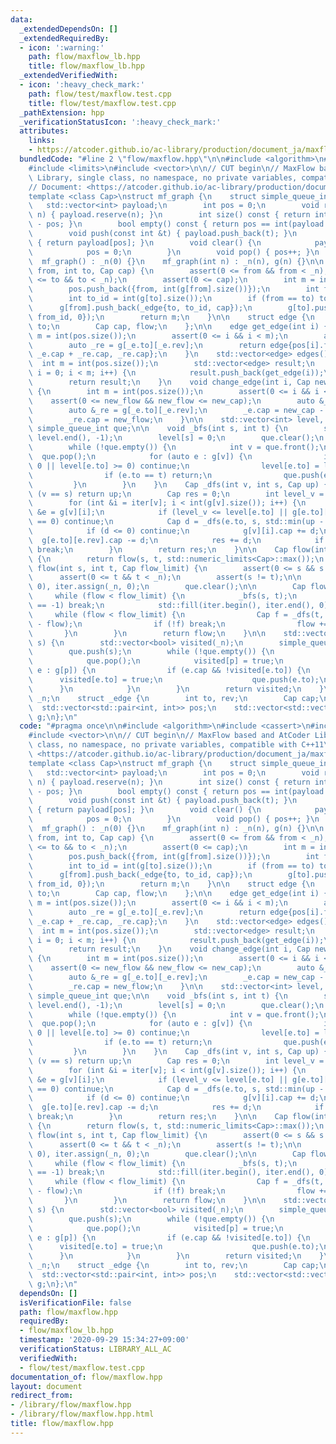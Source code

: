 ```yaml
---
data:
  _extendedDependsOn: []
  _extendedRequiredBy:
  - icon: ':warning:'
    path: flow/maxflow_lb.hpp
    title: flow/maxflow_lb.hpp
  _extendedVerifiedWith:
  - icon: ':heavy_check_mark:'
    path: flow/test/maxflow.test.cpp
    title: flow/test/maxflow.test.cpp
  _pathExtension: hpp
  _verificationStatusIcon: ':heavy_check_mark:'
  attributes:
    links:
    - https://atcoder.github.io/ac-library/production/document_ja/maxflow.html>
  bundledCode: "#line 2 \"flow/maxflow.hpp\"\n\n#include <algorithm>\n#include <cassert>\n\
    #include <limits>\n#include <vector>\n\n// CUT begin\n// MaxFlow based and AtCoder\
    \ Library, single class, no namespace, no private variables, compatible with C++11\n\
    // Document: <https://atcoder.github.io/ac-library/production/document_ja/maxflow.html>\n\
    template <class Cap>\nstruct mf_graph {\n    struct simple_queue_int {\n     \
    \   std::vector<int> payload;\n        int pos = 0;\n        void reserve(int\
    \ n) { payload.reserve(n); }\n        int size() const { return int(payload.size())\
    \ - pos; }\n        bool empty() const { return pos == int(payload.size()); }\n\
    \        void push(const int &t) { payload.push_back(t); }\n        int &front()\
    \ { return payload[pos]; }\n        void clear() {\n            payload.clear();\n\
    \            pos = 0;\n        }\n        void pop() { pos++; }\n    };\n\n  \
    \  mf_graph() : _n(0) {}\n    mf_graph(int n) : _n(n), g(n) {}\n\n    int add_edge(int\
    \ from, int to, Cap cap) {\n        assert(0 <= from && from < _n);\n        assert(0\
    \ <= to && to < _n);\n        assert(0 <= cap);\n        int m = int(pos.size());\n\
    \        pos.push_back({from, int(g[from].size())});\n        int from_id = int(g[from].size());\n\
    \        int to_id = int(g[to].size());\n        if (from == to) to_id++;\n  \
    \      g[from].push_back(_edge{to, to_id, cap});\n        g[to].push_back(_edge{from,\
    \ from_id, 0});\n        return m;\n    }\n\n    struct edge {\n        int from,\
    \ to;\n        Cap cap, flow;\n    };\n\n    edge get_edge(int i) {\n        int\
    \ m = int(pos.size());\n        assert(0 <= i && i < m);\n        auto _e = g[pos[i].first][pos[i].second];\n\
    \        auto _re = g[_e.to][_e.rev];\n        return edge{pos[i].first, _e.to,\
    \ _e.cap + _re.cap, _re.cap};\n    }\n    std::vector<edge> edges() {\n      \
    \  int m = int(pos.size());\n        std::vector<edge> result;\n        for (int\
    \ i = 0; i < m; i++) {\n            result.push_back(get_edge(i));\n        }\n\
    \        return result;\n    }\n    void change_edge(int i, Cap new_cap, Cap new_flow)\
    \ {\n        int m = int(pos.size());\n        assert(0 <= i && i < m);\n    \
    \    assert(0 <= new_flow && new_flow <= new_cap);\n        auto &_e = g[pos[i].first][pos[i].second];\n\
    \        auto &_re = g[_e.to][_e.rev];\n        _e.cap = new_cap - new_flow;\n\
    \        _re.cap = new_flow;\n    }\n\n    std::vector<int> level, iter;\n   \
    \ simple_queue_int que;\n\n    void _bfs(int s, int t) {\n        std::fill(level.begin(),\
    \ level.end(), -1);\n        level[s] = 0;\n        que.clear();\n        que.push(s);\n\
    \        while (!que.empty()) {\n            int v = que.front();\n          \
    \  que.pop();\n            for (auto e : g[v]) {\n                if (e.cap ==\
    \ 0 || level[e.to] >= 0) continue;\n                level[e.to] = level[v] + 1;\n\
    \                if (e.to == t) return;\n                que.push(e.to);\n   \
    \         }\n        }\n    }\n    Cap _dfs(int v, int s, Cap up) {\n        if\
    \ (v == s) return up;\n        Cap res = 0;\n        int level_v = level[v];\n\
    \        for (int &i = iter[v]; i < int(g[v].size()); i++) {\n            _edge\
    \ &e = g[v][i];\n            if (level_v <= level[e.to] || g[e.to][e.rev].cap\
    \ == 0) continue;\n            Cap d = _dfs(e.to, s, std::min(up - res, g[e.to][e.rev].cap));\n\
    \            if (d <= 0) continue;\n            g[v][i].cap += d;\n          \
    \  g[e.to][e.rev].cap -= d;\n            res += d;\n            if (res == up)\
    \ break;\n        }\n        return res;\n    }\n\n    Cap flow(int s, int t)\
    \ {\n        return flow(s, t, std::numeric_limits<Cap>::max());\n    }\n    Cap\
    \ flow(int s, int t, Cap flow_limit) {\n        assert(0 <= s && s < _n);\n  \
    \      assert(0 <= t && t < _n);\n        assert(s != t);\n\n        level.assign(_n,\
    \ 0), iter.assign(_n, 0);\n        que.clear();\n\n        Cap flow = 0;\n   \
    \     while (flow < flow_limit) {\n            _bfs(s, t);\n            if (level[t]\
    \ == -1) break;\n            std::fill(iter.begin(), iter.end(), 0);\n       \
    \     while (flow < flow_limit) {\n                Cap f = _dfs(t, s, flow_limit\
    \ - flow);\n                if (!f) break;\n                flow += f;\n     \
    \       }\n        }\n        return flow;\n    }\n\n    std::vector<bool> min_cut(int\
    \ s) {\n        std::vector<bool> visited(_n);\n        simple_queue_int que;\n\
    \        que.push(s);\n        while (!que.empty()) {\n            int p = que.front();\n\
    \            que.pop();\n            visited[p] = true;\n            for (auto\
    \ e : g[p]) {\n                if (e.cap && !visited[e.to]) {\n              \
    \      visited[e.to] = true;\n                    que.push(e.to);\n          \
    \      }\n            }\n        }\n        return visited;\n    }\n\n    int\
    \ _n;\n    struct _edge {\n        int to, rev;\n        Cap cap;\n    };\n  \
    \  std::vector<std::pair<int, int>> pos;\n    std::vector<std::vector<_edge>>\
    \ g;\n};\n"
  code: "#pragma once\n\n#include <algorithm>\n#include <cassert>\n#include <limits>\n\
    #include <vector>\n\n// CUT begin\n// MaxFlow based and AtCoder Library, single\
    \ class, no namespace, no private variables, compatible with C++11\n// Document:\
    \ <https://atcoder.github.io/ac-library/production/document_ja/maxflow.html>\n\
    template <class Cap>\nstruct mf_graph {\n    struct simple_queue_int {\n     \
    \   std::vector<int> payload;\n        int pos = 0;\n        void reserve(int\
    \ n) { payload.reserve(n); }\n        int size() const { return int(payload.size())\
    \ - pos; }\n        bool empty() const { return pos == int(payload.size()); }\n\
    \        void push(const int &t) { payload.push_back(t); }\n        int &front()\
    \ { return payload[pos]; }\n        void clear() {\n            payload.clear();\n\
    \            pos = 0;\n        }\n        void pop() { pos++; }\n    };\n\n  \
    \  mf_graph() : _n(0) {}\n    mf_graph(int n) : _n(n), g(n) {}\n\n    int add_edge(int\
    \ from, int to, Cap cap) {\n        assert(0 <= from && from < _n);\n        assert(0\
    \ <= to && to < _n);\n        assert(0 <= cap);\n        int m = int(pos.size());\n\
    \        pos.push_back({from, int(g[from].size())});\n        int from_id = int(g[from].size());\n\
    \        int to_id = int(g[to].size());\n        if (from == to) to_id++;\n  \
    \      g[from].push_back(_edge{to, to_id, cap});\n        g[to].push_back(_edge{from,\
    \ from_id, 0});\n        return m;\n    }\n\n    struct edge {\n        int from,\
    \ to;\n        Cap cap, flow;\n    };\n\n    edge get_edge(int i) {\n        int\
    \ m = int(pos.size());\n        assert(0 <= i && i < m);\n        auto _e = g[pos[i].first][pos[i].second];\n\
    \        auto _re = g[_e.to][_e.rev];\n        return edge{pos[i].first, _e.to,\
    \ _e.cap + _re.cap, _re.cap};\n    }\n    std::vector<edge> edges() {\n      \
    \  int m = int(pos.size());\n        std::vector<edge> result;\n        for (int\
    \ i = 0; i < m; i++) {\n            result.push_back(get_edge(i));\n        }\n\
    \        return result;\n    }\n    void change_edge(int i, Cap new_cap, Cap new_flow)\
    \ {\n        int m = int(pos.size());\n        assert(0 <= i && i < m);\n    \
    \    assert(0 <= new_flow && new_flow <= new_cap);\n        auto &_e = g[pos[i].first][pos[i].second];\n\
    \        auto &_re = g[_e.to][_e.rev];\n        _e.cap = new_cap - new_flow;\n\
    \        _re.cap = new_flow;\n    }\n\n    std::vector<int> level, iter;\n   \
    \ simple_queue_int que;\n\n    void _bfs(int s, int t) {\n        std::fill(level.begin(),\
    \ level.end(), -1);\n        level[s] = 0;\n        que.clear();\n        que.push(s);\n\
    \        while (!que.empty()) {\n            int v = que.front();\n          \
    \  que.pop();\n            for (auto e : g[v]) {\n                if (e.cap ==\
    \ 0 || level[e.to] >= 0) continue;\n                level[e.to] = level[v] + 1;\n\
    \                if (e.to == t) return;\n                que.push(e.to);\n   \
    \         }\n        }\n    }\n    Cap _dfs(int v, int s, Cap up) {\n        if\
    \ (v == s) return up;\n        Cap res = 0;\n        int level_v = level[v];\n\
    \        for (int &i = iter[v]; i < int(g[v].size()); i++) {\n            _edge\
    \ &e = g[v][i];\n            if (level_v <= level[e.to] || g[e.to][e.rev].cap\
    \ == 0) continue;\n            Cap d = _dfs(e.to, s, std::min(up - res, g[e.to][e.rev].cap));\n\
    \            if (d <= 0) continue;\n            g[v][i].cap += d;\n          \
    \  g[e.to][e.rev].cap -= d;\n            res += d;\n            if (res == up)\
    \ break;\n        }\n        return res;\n    }\n\n    Cap flow(int s, int t)\
    \ {\n        return flow(s, t, std::numeric_limits<Cap>::max());\n    }\n    Cap\
    \ flow(int s, int t, Cap flow_limit) {\n        assert(0 <= s && s < _n);\n  \
    \      assert(0 <= t && t < _n);\n        assert(s != t);\n\n        level.assign(_n,\
    \ 0), iter.assign(_n, 0);\n        que.clear();\n\n        Cap flow = 0;\n   \
    \     while (flow < flow_limit) {\n            _bfs(s, t);\n            if (level[t]\
    \ == -1) break;\n            std::fill(iter.begin(), iter.end(), 0);\n       \
    \     while (flow < flow_limit) {\n                Cap f = _dfs(t, s, flow_limit\
    \ - flow);\n                if (!f) break;\n                flow += f;\n     \
    \       }\n        }\n        return flow;\n    }\n\n    std::vector<bool> min_cut(int\
    \ s) {\n        std::vector<bool> visited(_n);\n        simple_queue_int que;\n\
    \        que.push(s);\n        while (!que.empty()) {\n            int p = que.front();\n\
    \            que.pop();\n            visited[p] = true;\n            for (auto\
    \ e : g[p]) {\n                if (e.cap && !visited[e.to]) {\n              \
    \      visited[e.to] = true;\n                    que.push(e.to);\n          \
    \      }\n            }\n        }\n        return visited;\n    }\n\n    int\
    \ _n;\n    struct _edge {\n        int to, rev;\n        Cap cap;\n    };\n  \
    \  std::vector<std::pair<int, int>> pos;\n    std::vector<std::vector<_edge>>\
    \ g;\n};\n"
  dependsOn: []
  isVerificationFile: false
  path: flow/maxflow.hpp
  requiredBy:
  - flow/maxflow_lb.hpp
  timestamp: '2020-09-29 15:34:27+09:00'
  verificationStatus: LIBRARY_ALL_AC
  verifiedWith:
  - flow/test/maxflow.test.cpp
documentation_of: flow/maxflow.hpp
layout: document
redirect_from:
- /library/flow/maxflow.hpp
- /library/flow/maxflow.hpp.html
title: flow/maxflow.hpp
---
```

